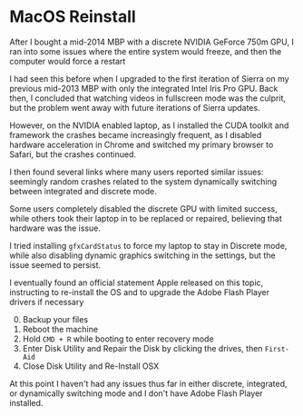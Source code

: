 # MacOS Reinstall

After I bought a mid-2014 MBP with a discrete NVIDIA GeForce 750m GPU, I ran into some issues
where the entire system would freeze, and then the computer would force a restart

I had seen this before when I upgraded to the first iteration of Sierra on my previous 
mid-2013 MBP with only the integrated Intel Iris Pro GPU. Back then, I concluded that watching 
videos in fullscreen mode was the culprit, but the problem went away with future iterations of 
Sierra updates.

However, on the NVIDIA enabled laptop, as I installed the CUDA toolkit and framework the 
crashes became increasingly frequent, as I disabled hardware acceleration in Chrome and 
switched my primary browser to Safari, but the crashes continued.

I then found several links where many users reported similar issues: seemingly random crashes 
related to the system dynamically switching between integrated and discrete mode.

Some users completely disabled the discrete GPU with limited success, while others took their 
laptop in to be replaced or repaired, believing that hardware was the issue. 

I tried installing `gfxCardStatus` to force my laptop to stay in Discrete mode, while also 
disabling dynamic graphics switching in the settings, but the issue seemed to persist.

I eventually found an official statement Apple released on this topic, instructing to 
re-install the OS and to upgrade the Adobe Flash Player drivers if necessary

0. Backup your files
1. Reboot the machine
2. Hold `CMD + R` while booting to enter recovery mode
3. Enter Disk Utility and Repair the Disk by clicking the drives, then `First-Aid`
4. Close Disk Utility and Re-Install OSX

At this point I haven't had any issues thus far in either discrete, integrated, or dynamically 
switching mode and I don't have Adobe Flash Player installed.
